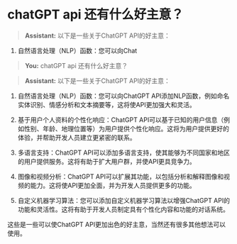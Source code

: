 # chatGPT api 还有什么好主意？

> **Assistant:** 以下是一些关于ChatGPT API的好主意：

1. 自然语言处理（NLP）函数：您可以向Chat

> **You:** chatGPT api 还有什么好主意？

> **Assistant:** 以下是一些关于ChatGPT API的好主意：

1. 自然语言处理（NLP）函数：您可以向ChatGPT API添加NLP函数，例如命名实体识别、情感分析和文本摘要等，这将使API更加强大和灵活。

2. 基于用户个人资料的个性化响应：ChatGPT API可以基于已知的用户信息（例如性别、年龄、地理位置等）为用户提供个性化响应。这将为用户提供更好的体验，并帮助开发人员建立更紧密的联系。

3. 多语言支持：ChatGPT API可以添加多语言支持，使其能够为不同国家和地区的用户提供服务。这将有助于扩大用户群，并使API更具竞争力。

4. 图像和视频分析：ChatGPT API可以扩展其功能，以包括分析和解释图像和视频的能力。这将使API更加全面，并为开发人员提供更多的功能。

5. 自定义机器学习算法：您可以添加自定义机器学习算法以增强ChatGPT API的功能和灵活性。这将有助于开发人员制定具有个性化内容和功能的对话系统。

这些是一些可以使ChatGPT API更加出色的好主意，当然还有很多其他想法可以使用。

